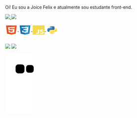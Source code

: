 Oi! Eu sou a Joice Felix e atualmente sou estudante front-end. 

<div >
    <a href="https://github.com/joicefelixc">
    <img height="180em" src="https://github-readme-stats.vercel.app/api?username=joicefelixc&show_icons=true&theme=moltack&include_all_commits=true&count_private=true"/>
    <img height="180em" src="https://github-readme-stats.vercel.app/api/top-langs/?username=joicefelixc&layout=compact&langs_count=7&theme=moltack"/>
</div>
  
 <div style="display: inline_block"><br>
    <img align="center" alt="Rafa-HTML" height="30" width="40" src="https://raw.githubusercontent.com/devicons/devicon/master/icons/html5/html5-original.svg">
    <img align="center" alt="Rafa-CSS" height="30" width="40" src="https://raw.githubusercontent.com/devicons/devicon/master/icons/css3/css3-original.svg">
    <img align="center" alt="Rafa-Js" height="30" width="40" src="https://raw.githubusercontent.com/devicons/devicon/master/icons/javascript/javascript-plain.svg">
    <img align="center" alt="Rafa-Python" height="30" width="40" src="https://raw.githubusercontent.com/devicons/devicon/master/icons/python/python-original.svg">
 </div>
  
  ##
  
  <div>
  <a href="https://instagram.com/joicecarvalho01" target="_blank"><img src="https://img.shields.io/badge/-Instagram-%23E4405F?style=for-the-badge&logo=instagram&logoColor=white" target="_blank"></a>
  <a href="https://www.linkedin.com/in/joicefelix" target="_blank"><img src="https://img.shields.io/badge/-LinkedIn-%230077B5?style=for-the-badge&logo=linkedin&logoColor=white" target="_blank"></a> 
  </div>

 ![Snake animation](https://github.com/joicefelixc/joicefelixc/blob/output/github-contribution-grid-snake.svg)
